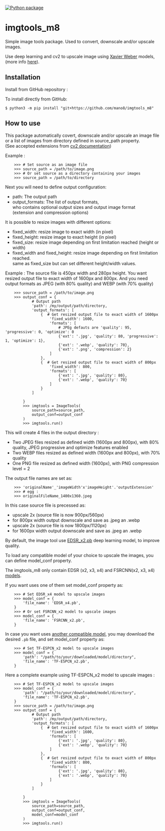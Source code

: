 [![Python package](https://github.com/mano8/imgtools_m8/actions/workflows/python-package.yml/badge.svg)](https://github.com/mano8/imgtools_m8/actions/workflows/python-package.yml)
# imgtools_m8
Simple image tools package. Used to convert, downscale and/or upscale images.

Use deep learning and cv2 to upscale image using [Xavier Weber](https://github.com/Saafke) models, (more info [here](https://towardsdatascience.com/deep-learning-based-super-resolution-with-opencv-4fd736678066)).

## Installation

Install from GitHub repository :

To install directly from GitHub:

```plaintext
$ python3 -m pip install "git+https://github.com/mano8/imgtools_m8"
```

## How to use

This package automatically covert, downscale and/or upscale
an image file or a list of images from directory defined in source_path property.   
(See accepted extensions from [cv2 documentation](https://docs.opencv.org/4.8.0/d4/da8/group__imgcodecs.html#ga288b8b3da0892bd651fce07b3bbd3a56))

Example :   
```plaintext
    >>> # Set source as an image file 
    >>> source_path = /path/to/image.png
    >>> # Or set source as a directory containing your images
    >>> source_path = /path/to/directory
```   

Next you will need to define output configuration:
  - path: The output path
  - output_formats: The list of output formats,  
    who contains optional output sizes and output image format   
    (extension and compression options)

It is possible to resize images with different options:
 - fixed_width: resize image to exact width (in pixel)
 - fixed_height: resize image to exact height (in pixel)
 - fixed_size: resize image depending on first limitation reached (height or width)
 - fixed_width and fixed_height: resize image depending on first limitation reached.   
 same as fixed_size but can set different height/width values.  
   
Example :
The source file is 450px width and 280px height.
You want resized output file to exact width of 1600px and 800px.
And you need output formats as JPEG (with 80% quality) and WEBP (with 70% quality)
```plaintext
    >>> source_path = /path/to/image.png
    >>> output_conf = {
            # Output path
            'path': /my/output/path/directory, 
            'output_formats': [
                {  # Get resized output file to exact width of 1600px
                    'fixed_width': 1600,
                    'formats': [
                        # JPEg defauts are 'quality': 95, 'progressive': 0, 'optimize': 0
                        {'ext': '.jpg', 'quality': 80, 'progressive': 1, 'optimize': 1},
                        {'ext': '.webp', 'quality': 70},
                        {'ext': '.png', 'compression': 2}
                    ]
                },
                {  # Get resized output file to exact width of 800px
                    'fixed_width': 800,
                    'formats': [
                        {'ext': '.jpg', 'quality': 80},
                        {'ext': '.webp', 'quality': 70}
                    ]
                }
            ]

        }
        >>> imgtools = ImageTools(
            source_path=source_path,
            output_conf=output_conf
        )
        >>> imgtools.run()
```   
This will create 4 files in the output directory :
 - Two JPEG files resized as defined width (1600px and 800px), with 80% quality, JPEG progressive and optimize features enabled 
 - Two WEBP files resized as defined width (1600px and 800px), with 70% quality
 - One PNG file resized as defined width (1600px), with PNG compression level = 2 

The output file names are set as:
```plaintext
    >>> 'originalName'_'imageWidth'x'imageHeight'.'outputExtension'
    >>> # egg :
    >>> originalFileName_1400x1360.jpeg
```

In this case source file is precessed as:
 - upscale 2x (source file is now 900px/560px)
 - for 800px width output downscale and save as .jpeg an .webp
 - upscale 2x (source file is now 1800px/1120px)
 - for 1600px width output downscale and save as .jpeg an .webp

By default, the image tool use [EDSR_x2.pb](https://github.com/Saafke/EDSR_Tensorflow/tree/master)
deep learning model, to improve quality.

To load any compatible model of your choice to upscale the images,
you can define model_conf property.

The imgtools_m8 only contain EDSR (x2, x3, x4) and FSRCNN(x2, x3, x4) [models](https://github.com/mano8/imgtools_m8/tree/main/models).

If you want uses one of them set model_conf property as:

```plaintext
    >>> # Set EDSR_x4 model to upscale images
    >>> model_conf = {
        'file_name': 'EDSR_x4.pb',
    }
    >>> # Or set FSRCNN_x2 model to upscale images
    >>> model_conf = {
        'file_name': 'FSRCNN_x2.pb',
    }
```   

In case you want uses 
[another compatible model](https://github.com/opencv/opencv_contrib/tree/master/modules/dnn_superres), 
you may download the desired ``.pb`` file,
and set model_conf property as:

```plaintext
    >>> # Set TF-ESPCN_x2 model to upscale images
    >>> model_conf = {
        'path': "/path/to/your/downloaded/model/directory",
        'file_name': 'TF-ESPCN_x2.pb',
    }
```   

Here a complete example using TF-ESPCN_x2 model to upscale images :
```plaintext
    >>> # Set TF-ESPCN_x2 model to upscale images
    >>> model_conf = {
        'path': "/path/to/your/downloaded/model/directory",
        'file_name': 'TF-ESPCN_x2.pb',
    }
    >>> source_path = /path/to/image.png
    >>> output_conf = {
            # Output path
            'path': /my/output/path/directory, 
            'output_formats': [
                {  # Get resized output file to exact width of 1600px
                    'fixed_width': 1600,
                    'formats': [
                        {'ext': '.jpg', 'quality': 80},
                        {'ext': '.webp', 'quality': 70}
                    ]
                },
                {  # Get resized output file to exact width of 800px
                    'fixed_width': 800,
                    'formats': [
                        {'ext': '.jpg', 'quality': 80},
                        {'ext': '.webp', 'quality': 70}
                    ]
                }
            ]

        }
        >>> imgtools = ImageTools(
            source_path=source_path,
            output_conf=output_conf,
            model_conf=model_conf
        )
        >>> imgtools.run()
```   
